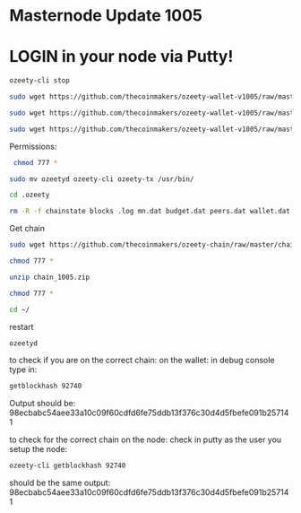 # Masternode Update 1005 
	

# LOGIN in your node via Putty! 

```bash
ozeety-cli stop
```
```bash
sudo wget https://github.com/thecoinmakers/ozeety-wallet-v1005/raw/master/Linux/ozeetyd
```
```bash
sudo wget https://github.com/thecoinmakers/ozeety-wallet-v1005/raw/master/Linux/ozeety-tx
```
```bash
sudo wget https://github.com/thecoinmakers/ozeety-wallet-v1005/raw/master/Linux/ozeety-cli
```
Permissions:
```bash
 chmod 777 *
```

```bash
sudo mv ozeetyd ozeety-cli ozeety-tx /usr/bin/
```
```bash
cd .ozeety
```
```bash
rm -R -f chainstate blocks .log mn.dat budget.dat peers.dat wallet.dat mncache.dat mnpayments.dat fee_estimates.dat db.log debug.log database/ backups/ ozeety.pid .lock
```
Get chain 
```bash
sudo wget https://github.com/thecoinmakers/ozeety-chain/raw/master/chain_1005.zip
```
```bash
chmod 777 *
```
```bash
unzip chain_1005.zip
```

```bash
chmod 777 *
```

```bash
cd ~/
```
restart
```bash
ozeetyd 
```


to check if you are on the correct chain: 
on the wallet: in debug console type in: 
```bash
getblockhash 92740
```
Output should be: 
98ecbabc54aee33a10c09f60cdfd6fe75ddb13f376c30d4d5fbefe091b257141


to check for the correct chain on the node: 
check in putty as the user you setup the node: 
```bash
ozeety-cli getblockhash 92740
```
should be the same output:
98ecbabc54aee33a10c09f60cdfd6fe75ddb13f376c30d4d5fbefe091b257141
